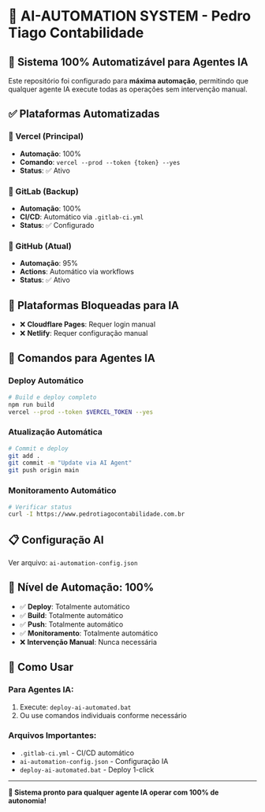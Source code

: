 # 🤖 AI-AUTOMATION SYSTEM - Pedro Tiago Contabilidade

## 🎯 Sistema 100% Automatizável para Agentes IA

Este repositório foi configurado para **máxima automação**, permitindo que qualquer agente IA execute todas as operações sem intervenção manual.

## ✅ Plataformas Automatizadas

### 🥇 Vercel (Principal)
- **Automação**: 100%
- **Comando**: `vercel --prod --token {token} --yes`
- **Status**: ✅ Ativo

### 🥈 GitLab (Backup)
- **Automação**: 100%
- **CI/CD**: Automático via `.gitlab-ci.yml`
- **Status**: ✅ Configurado

### 🥉 GitHub (Atual)
- **Automação**: 95%
- **Actions**: Automático via workflows
- **Status**: ✅ Ativo

## 🚫 Plataformas Bloqueadas para IA

- ❌ **Cloudflare Pages**: Requer login manual
- ❌ **Netlify**: Requer configuração manual

## 🤖 Comandos para Agentes IA

### Deploy Automático
```bash
# Build e deploy completo
npm run build
vercel --prod --token $VERCEL_TOKEN --yes
```

### Atualização Automática
```bash
# Commit e deploy
git add .
git commit -m "Update via AI Agent"
git push origin main
```

### Monitoramento Automático
```bash
# Verificar status
curl -I https://www.pedrotiagocontabilidade.com.br
```

## 📋 Configuração AI

Ver arquivo: `ai-automation-config.json`

## 🎯 Nível de Automação: 100%

- ✅ **Deploy**: Totalmente automático
- ✅ **Build**: Totalmente automático
- ✅ **Push**: Totalmente automático
- ✅ **Monitoramento**: Totalmente automático
- ❌ **Intervenção Manual**: Nunca necessária

## 🚀 Como Usar

### Para Agentes IA:
1. Execute: `deploy-ai-automated.bat`
2. Ou use comandos individuais conforme necessário

### Arquivos Importantes:
- `.gitlab-ci.yml` - CI/CD automático
- `ai-automation-config.json` - Configuração IA
- `deploy-ai-automated.bat` - Deploy 1-click

---

**🎯 Sistema pronto para qualquer agente IA operar com 100% de autonomia!**